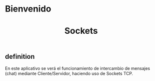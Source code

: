 # Bienvenido

<!DOCTYPE html>
<html lang="es">

 <head>
   <meta charset="UTF-8">
 </head>

 <body>
    <header>
       <h1>Sockets</h1>
    </header>
	<h2>definition</h2>
	<p>En este aplicativo se verá el funcionamiento de intercambio de mensajes (chat) mediante Cliente/Servidor, haciendo uso de Sockets TCP. </p>
 </body>
</html>
